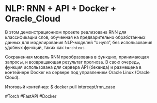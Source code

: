 # NLP: RNN + API + Docker + Oracle_Cloud

В этом демонстрационном проекте реализована RNN для классификации слов, обученная на предварительно
обработанных данных для моделирования NLP-моделей “с нуля”, без использования удобных функций,
таких как `torchtext`.

Сохраненная модель RNN преобразована в функцию, принимающая запросы, и возвращающая результат прогноза. 
В свою очередь, функция использована для сервера API (бекенда) и размещена в контейнерe Docker на сервере 
под управлением Oracle Linux (Oracle Cloud).

Итоговый контейнер: $ docker pull intercept/rnn_case

#Torch #FastAPI #Docker

